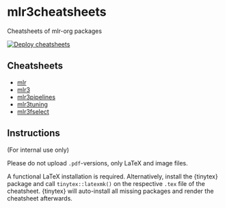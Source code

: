 # mlr3cheatsheets

Cheatsheets of mlr-org packages

<!-- badges: start -->
[![Deploy cheatsheets](https://github.com/mlr-org/mlr3cheatsheets/workflows/Deploy%20cheatsheets/badge.svg?branch=master)](https://github.com/mlr-org/mlr3cheatsheets/actions)
<!-- badges: end -->

## Cheatsheets

- [mlr](https://cheatsheets.mlr-org.com/mlr.pdf)
- [mlr3](https://cheatsheets.mlr-org.com/mlr3.pdf)
- [mlr3pipelines](https://cheatsheets.mlr-org.com/mlr3pipelines.pdf)
- [mlr3tuning](https://cheatsheets.mlr-org.com/mlr3tuning.pdf)
- [mlr3fselect](https://cheatsheets.mlr-org.com/mlr3fselect.pdf)

## Instructions

(For internal use only)

Please do not upload `.pdf`-versions, only LaTeX and image files.

A functional LaTeX installation is required.
Alternatively, install the {tinytex} package and call `tinytex::latexmk()` on the respective `.tex` file of the cheatsheet.
{tinytex} will auto-install all missing packages and render the cheatsheet afterwards.
